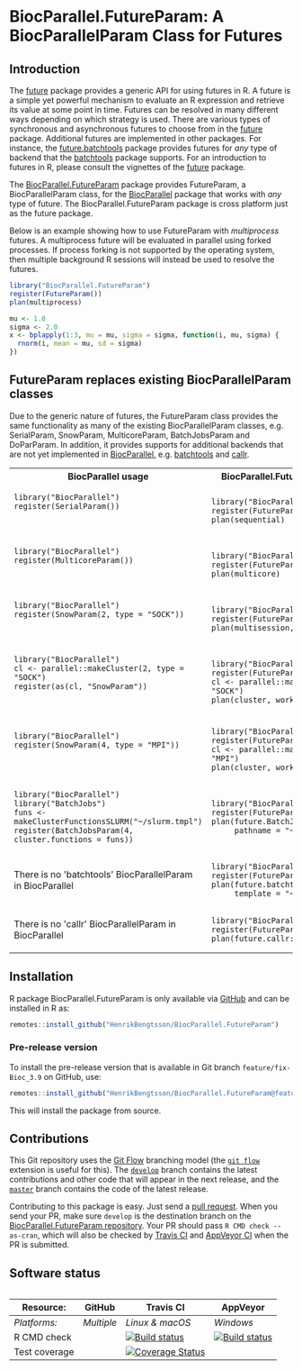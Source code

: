 # BiocParallel.FutureParam: A BiocParallelParam Class for Futures

## Introduction
The [future] package provides a generic API for using futures in R.
A future is a simple yet powerful mechanism to evaluate an R expression
and retrieve its value at some point in time.  Futures can be resolved
in many different ways depending on which strategy is used.
There are various types of synchronous and asynchronous futures to
choose from in the [future] package.
Additional futures are implemented in other packages.
For instance, the [future.batchtools] package provides futures for
_any_ type of backend that the [batchtools] package supports.
For an introduction to futures in R, please consult the
vignettes of the [future] package.

The [BiocParallel.FutureParam] package provides FutureParam, a BiocParallelParam class, for the [BiocParallel] package that works with _any_ type of future.
The BiocParallel.FutureParam package is cross platform just as the future package.

Below is an example showing how to use FutureParam with
_multiprocess_ futures.  A multiprocess future will be evaluated in
parallel using forked processes.  If process forking is not supported
by the operating system, then multiple background R sessions will
instead be used to resolve the futures.

```r
library("BiocParallel.FutureParam")
register(FutureParam())
plan(multiprocess)

mu <- 1.0
sigma <- 2.0
x <- bplapply(1:3, mu = mu, sigma = sigma, function(i, mu, sigma) {
  rnorm(i, mean = mu, sd = sigma)
})
```


## FutureParam replaces existing BiocParallelParam classes

Due to the generic nature of futures, the FutureParam class
provides the same functionality as many of the existing
BiocParallelParam classes, e.g. SerialParam, SnowParam,
MulticoreParam, BatchJobsParam and DoParParam.  In addition,
it provides supports for additional backends that are not yet
implemented in [BiocParallel], e.g. [batchtools] and [callr].

<table style="width: 100%;">
<tr>
<th>BiocParallel usage</th><th>BiocParallel.FutureParam alternative</th>
</tr>

<tr style="vertical-align: center;">
<td>
<pre><code class="r">library("BiocParallel")
register(SerialParam())

</code></pre>
</td>
<td>
<pre><code class="r">library("BiocParallel.FutureParam")
register(FutureParam())
plan(sequential)
</code></pre>
</td>
</tr>

<tr style="vertical-align: center;">
<td>
<pre><code class="r">library("BiocParallel")
register(MulticoreParam())

</code></pre>
</td>
<td>
<pre><code class="r">library("BiocParallel.FutureParam")
register(FutureParam())
plan(multicore)
</code></pre>
</td>
</tr>

<tr style="vertical-align: center;">
<td>
<pre><code class="r">library("BiocParallel")
register(SnowParam(2, type = "SOCK"))

</code></pre>
</td>
<td>
<pre><code class="r">library("BiocParallel.FutureParam")
register(FutureParam())
plan(multisession, workers = 2)
</code></pre>
</td>
</tr>

<tr style="vertical-align: center;">
<td>
<pre><code class="r">library("BiocParallel")
cl <- parallel::makeCluster(2, type = "SOCK")
register(as(cl, "SnowParam"))

</code></pre>
</td>
<td>
<pre><code class="r">library("BiocParallel.FutureParam")
register(FutureParam())
cl <- parallel::makeCluster(2, type = "SOCK")
plan(cluster, workers = cl)
</code></pre>
</td>
</tr>


<tr style="vertical-align: center;">
<td>
<pre><code class="r">library("BiocParallel")
register(SnowParam(4, type = "MPI"))


</code></pre>
</td>
<td>
<pre><code class="r">library("BiocParallel.FutureParam")
register(FutureParam())
cl <- parallel::makeCluster(4, type = "MPI")
plan(cluster, workers = cl)
</code></pre>
</td>
</tr>


<tr style="vertical-align: center;">
<td>
<pre><code class="r">library("BiocParallel")
library("BatchJobs")
funs <- makeClusterFunctionsSLURM("~/slurm.tmpl")
register(BatchJobsParam(4, cluster.functions = funs))
</code></pre>
</td>
<td>
<pre><code class="r">library("BiocParallel.FutureParam")
register(FutureParam())
plan(future.BatchJobs::batchjobs_slurm,
     pathname = "~/slurm.tmpl")
</code></pre>
</td>
</tr>

<tr style="vertical-align: center;">
<td>
There is no 'batchtools' BiocParallelParam in BiocParallel
</td>
<td>
<pre><code class="r">library("BiocParallel.FutureParam")
register(FutureParam())
plan(future.batchtools::batchtools_sge,
     template = "~/sge.tmpl")
</code></pre>
</td>
</tr>

<tr style="vertical-align: center;">
<td>
There is no 'callr' BiocParallelParam in BiocParallel
</td>
<td>
<pre><code class="r">library("BiocParallel.FutureParam")
register(FutureParam())
plan(future.callr::callr)
</code></pre>
</td>
</tr>

<table>


[BatchJobs]: https://cran.r-project.org/package=BatchJobs
[batchtools]: https://cran.r-project.org/package=batchtools
[callr]: https://cran.r-project.org/package=callr
[BiocParallel]: https://bioconductor.org/packages/release/bioc/html/BiocParallel.html
[BiocParallel.FutureParam]: https://github.com/HenrikBengtsson/BiocParallel.FutureParam
[future]: https://cran.r-project.org/package=future
[future.BatchJobs]: https://cran.r-project.org/package=future.BatchJobs
[future.batchtools]: https://cran.r-project.org/package=future.batchtools
[future.callr]: https://cran.r-project.org/package=future.callr

## Installation
R package BiocParallel.FutureParam is only available via [GitHub](https://github.com/HenrikBengtsson/BiocParallel.FutureParam) and can be installed in R as:
```r
remotes::install_github("HenrikBengtsson/BiocParallel.FutureParam")
```

### Pre-release version

To install the pre-release version that is available in Git branch `feature/fix-Bioc_3.9` on GitHub, use:
```r
remotes::install_github("HenrikBengtsson/BiocParallel.FutureParam@feature/fix-Bioc_3.9")
```
This will install the package from source.  



## Contributions

This Git repository uses the [Git Flow](http://nvie.com/posts/a-successful-git-branching-model/) branching model (the [`git flow`](https://github.com/petervanderdoes/gitflow-avh) extension is useful for this).  The [`develop`](https://github.com/HenrikBengtsson/BiocParallel.FutureParam/tree/develop) branch contains the latest contributions and other code that will appear in the next release, and the [`master`](https://github.com/HenrikBengtsson/BiocParallel.FutureParam) branch contains the code of the latest release.

Contributing to this package is easy.  Just send a [pull request](https://help.github.com/articles/using-pull-requests/).  When you send your PR, make sure `develop` is the destination branch on the [BiocParallel.FutureParam repository](https://github.com/HenrikBengtsson/BiocParallel.FutureParam).  Your PR should pass `R CMD check --as-cran`, which will also be checked by <a href="https://travis-ci.org/HenrikBengtsson/BiocParallel.FutureParam">Travis CI</a> and <a href="https://ci.appveyor.com/project/HenrikBengtsson/biocparallel-futureparam">AppVeyor CI</a> when the PR is submitted.


## Software status

| Resource:     | GitHub        | Travis CI       | AppVeyor         |
| ------------- | ------------------- | --------------- | ---------------- |
| _Platforms:_  | _Multiple_          | _Linux & macOS_ | _Windows_        |
| R CMD check   |  | <a href="https://travis-ci.org/HenrikBengtsson/BiocParallel.FutureParam"><img src="https://travis-ci.org/HenrikBengtsson/BiocParallel.FutureParam.svg" alt="Build status"></a>   | <a href="https://ci.appveyor.com/project/HenrikBengtsson/biocparallel-futureparam"><img src="https://ci.appveyor.com/api/projects/status/github/HenrikBengtsson/BiocParallel.FutureParam?svg=true" alt="Build status"></a> |
| Test coverage |                     | <a href="https://codecov.io/gh/HenrikBengtsson/BiocParallel.FutureParam"><img src="https://codecov.io/gh/HenrikBengtsson/BiocParallel.FutureParam/branch/develop/graph/badge.svg" alt="Coverage Status"/></a>     |                  |
